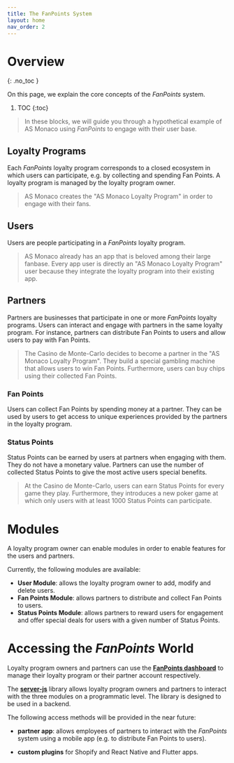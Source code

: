 ```yaml
---
title: The FanPoints System
layout: home
nav_order: 2
---
```


# Overview
{: .no_toc }

On this page, we explain the core concepts of the *FanPoints* system.

1. TOC
{:toc}

> In these blocks, we will guide you through a hypothetical example of AS Monaco using *FanPoints* to engage with their user base.

## Loyalty Programs

Each *FanPoints* loyalty program corresponds to a closed ecosystem in which users can participate, e.g. by collecting and spending Fan Points. A loyalty program is managed by the loyalty program owner.


> AS Monaco creates the "AS Monaco Loyalty Program" in order to engage with their fans.

## Users

Users are people participating in a *FanPoints* loyalty program.


> AS Monaco already has an app that is beloved among their large fanbase. Every app user is directly an "AS Monaco Loyalty Program" user because they integrate the loyalty program into their existing app.

## Partners

Partners are businesses that participate in one or more *FanPoints* loyalty programs. Users can interact and engage with partners in the same loyalty program. For instance, partners can distribute Fan Points to users and allow users to pay with Fan Points.


> The Casino de Monte-Carlo decides to become a partner in the "AS Monaco Loyalty Program". They build a special gambling machine that allows users to win Fan Points. Furthermore, users can buy chips using their collected Fan Points.

### Fan Points

Users can collect Fan Points by spending money at a partner. They can be used by users to get access to unique experiences provided by the partners in the loyalty program.

### Status Points

Status Points can be earned by users at partners when engaging with them. They do not have a monetary value. Partners can use the number of collected Status Points to give the most active users special benefits.

> At the Casino de Monte-Carlo, users can earn Status Points for every game they play. Furthermore, they introduces a new poker game at which only users with at least 1000 Status Points can participate.

# Modules

A loyalty program owner can enable modules in order to enable features for the users and partners.

Currently, the following modules are available:

- **User Module**: allows the loyalty program owner to add, modify and delete users.
- **Fan Points Module**: allows partners to distribute and collect Fan Points to users.
- **Status Points Module**: allows partners to reward users for engagement and offer special deals for users with a given number of Status Points.

# Accessing the *FanPoints* World

Loyalty program owners and partners can use the [**FanPoints dashboard**](https://backend-app-svelte-aec.pages.dev) to manage their loyalty program or their partner account respectively.

The [**server-js**](https://www.npmjs.com/package/@fanpoints/server-js) library allows loyalty program owners and partners to interact with the three modules on a programmatic level. The library is designed to be used in a backend.

The following access methods will be provided in the near future:

- **partner app**: allows employees of partners to interact with the *FanPoints* system using a mobile app (e.g. to distribute Fan Points to users).

- **custom plugins** for Shopify and React Native and Flutter apps.